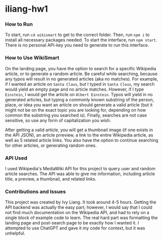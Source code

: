 # iliang-hw1

### How to Run
To start, run `cd wikismart` to get to the correct folder. Then, run `npm i` to install all necessary packages needed. To start the interface, run `npm start`. There is no personal API-key you need to generate to run this interface.

### How to Use WikiSmart
On the landing page, you have the option to search for a specific Wikipedia article, or to generate a random article. Be careful while searching, because any typos will result in no generated articles (aka no matches). For example, if I wanted an article on `Santa Claus`, but I typed in `Santa Clous`, my search would yield an empty page and no article matches. However, if I type `Einstein`, I would get the article on `Albert Einstein`. Typos will yield in no generated articles, but typing a commonly known substring of the person, place, or idea you want an article on should generate a valid article (but it might not be on the exact topic you are looking for, depending on how common the substring you searched is). Finally, searches are not case sensitive, so use any form of capitalization you wish. <br>

After getting a valid article, you will get a thumbnail image (if one exists in the API JSON), an article prreview, a link to the entire Wikipedia article, as well as 5 related article links. You also have the option to continue searching for other articles, or generating random ones.

### API Used
I used Wikipedia's MediaWiki API for this project to query user and random article searches. The API was able to give me information, including article title, a preview, a thumbnail, and related links. 

### Contributions and Issues
This project was created by Ivy Liang. It took around 4-5 hours. Getting the API backend was actually the easy part; however, I would say that I could not find much documentation on the Wikipedia API, and had to rely on a single block of example code to learn. The real hard part was formatting the landing page and post-search page to be exactly how I wanted it. I attempted to use ChatGPT and gave it my code for context, but it was unhelpful.